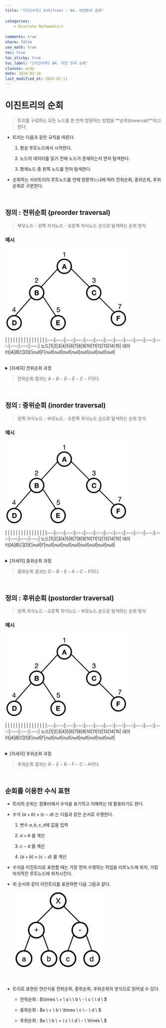 ```yaml
---
title: "[이산수학] 트리(Tree) : 04. 이진트리 순회"

categories:
    - Discrete Mathematics

comments: true
share: false
use_math: true
toc: true
toc_sticky: true
toc_label: "[이산수학] 04. 이진 트리 순회"
classes: wide
date: 2024-02-10
last_modified_at: 2024-02-11
---
```


# 이진트리의 순회

> 트리를 구성하는 모든 노드를 한 번씩 방문하는 방법을 **순회(traversal)**라고 한다.

- 트리는 다음과 같은 규칙을 따른다.

    1. 항상 루트노드에서 시작한다.

    2. 노드의 데이터를 읽기 전에 노드가 존재하는지 먼저 탐색한다.

    3. 형제노드 중 왼쪽 노드를 먼저 탐색한다.

- 순회하는 서브트리의 루트노드를 언제 방문하느냐에 따라 전위순회, 중위순회, 후위순회로 구분한다.

<br>

## 정의 : 전위순회 (preorder traversal)

> 부모노드 - 왼쪽 자식노드 - 오른쪽 자식노드 순으로 탐색하는 순회 방식

### 예시

<img src = "/assets/images/Math/dm/dm_example_23_01.png" width=400>

<br>

| | | | | | | | | | | | | | |
|:---|:---:|:---:|:---:|:---:|:---:|:---:|:---:|:---:|:---:|:---:|:---:|:---:|:---:|:---:|
노드|$1$|$2$|$3$|$4$|$5$|$6$|$7$|$8$|$9$|$10$|$11$|$12$|$13$|$14$|$15$|
데이터|$A$|$B$|$C$|$D$|$E$|$null$|$F$|$null$|$null$|$null$|$null$|$null$|$null$|$null$|$null$|

<br>

<details>
<summary>[자세히] 전위순회 과정</summary>
<div markdown="1">

1. 루트노드 $1$ 탐색 - 데이터 존재 확인 및 방문 - 노드 $1$애 데이터 $A$ 읽기
    - $A$
2. 노드 $1$의 왼쪽 자식노드 $2$탐색 - 데이터 존재 확인 및 방문 - 노드 $2$에 데이터 읽기
    - $A - B$
3. 노드 $2$의 왼쪽 자식노드 $4$탐색 - 데이터 존재 확인 및 방문 - 노드 $4$에 데이터 읽기
    - $A - B - D$
4. 노드 $4$의 왼쪽 자식노드 $8$ 탐색 - 데이터 없음을 확인
5. 노드 $4$의 오른쪽 자식노드 $9$ 탐색 - 데이터 없음을 확인
6. 노드 $4$의 부모노드 $2$로 백트래킹
7. 노드 $2$의 오른쪽 자식노드 $5$ 탐색 - 데이터 존재 확인 및 방문 - 노드 $5$에 데이터 $E$ 읽기
    - $A - B - D - E$
8. 노드 $5$의 왼쪽 자식노드 $10$ 탐색 - 데이터 없음을 확인
9. 노드 $5$의 오른쪽 자식노드 $11$ 탐색 - 데이터 없음을 확인
10. 노드 $5$의 부모노드 $2$로 백트래킹
11. 노드 $2$의 부모노드 $1$로 백트래킹
12. 노드 $1$의 오른쪽 자식노드 $3$ 탐색 - 데이터 존재 확인 및 방문 - 노드 $3$에 데이터 $C$ 읽기
    - $A - B - D - E - C$
13. 노드 $3$의 왼쪽 자식노드 $6$ 탐색 - 데이터 없음을 확인
14. 노드 $3$의 오른쪽 자식노드 $7$ 탐색 - 데이터 존재 확인 및 방문 - 노드 $7$에 데이터 $F$ 읽기
    - $A - B - D - E - C - F$
15. 노드 $7$의 왼쪽 자식노드 $14$ 탐색 - 데이터 없음을 확인
16. 노드 $7$의 오른쪽 자식노드 $15$ 탐색 - 데이터 없음을 확인
17. 노드 $7$의 부모노드 $3$으로 백트래킹
18. 노드 $3$의 부모노드 $1$으로 백트래킹
18. 순회종료

</div>
</details>

> 전위순회 결과는 $A - B - D - E - C - F$이다.

<br>

## 정의 : 중위순회 (inorder traversal)

> 왼쪽 자식노드 - 부모노드 - 오른쪽 자식노드 순으로 탐색하는 순회 방식

### 예시

<img src = "/assets/images/Math/dm/dm_example_23_01.png" width=400>

<br>

| | | | | | | | | | | | | | |
|:---|:---:|:---:|:---:|:---:|:---:|:---:|:---:|:---:|:---:|:---:|:---:|:---:|:---:|:---:|
노드|$1$|$2$|$3$|$4$|$5$|$6$|$7$|$8$|$9$|$10$|$11$|$12$|$13$|$14$|$15$|
데이터|$A$|$B$|$C$|$D$|$E$|$null$|$F$|$null$|$null$|$null$|$null$|$null$|$null$|$null$|$null$|

<br>

<details>
<summary>[자세히] 중위순회 과정</summary>
<div markdown="1">

1. 루트노드 $1$ 방문
2. 노드 $1$의 왼쪽 자식노드 $2$탐색 - 데이터 존재 확인 및 방문
3. 노드 $2$의 왼쪽 자식노드 $4$탐색 - 데이터 존재 확인 및 방문
4. 노드 $4$의 왼쪽 자식노드 $8$ 탐색 - 데이터 없음을 확인
5. 노드 $4$의 데이터 $D$ 읽기
    - $D$
6. 노드 $4$의 오른쪽 자식노드 $9$ 탐색 - 데이터 없음을 확인
7. 노드 $4$의 부모노드 $2$로 백트래킹 - 노드 $2$의 데이터 $B$ 읽기
    - $D - B$
8. 노드 $2$의 오른쪽 자식노드 $5$ 탐색 - 데이터 존재 확인 및 방문
9. 노드 $5$의 왼쪽 자식노드 $10$ 탐색 - 데이터 없음을 확인
10. 노드 $5$의 데이터 $E$ 읽기
    - $D - B - E$
11. 노드 $5$의 오른쪽 자식노드 $11$ 탐색 - 데이터 없음을 확인
12. 노드 $5$의 부모노드 $2$로 백트래킹
13. 노드 $2$의 부모노드 $1$로 백트래킹 - 노드 $1$의 데이터 $A$ 읽기
    - $D - B - E - A$
14. 노드 $1$의 오른쪽 자식노드 $3$ 탐색 - 데이터 존재 확인 및 방문
15. 노드 $3$의 왼쪽 자식노드 $6$ 탐색 - 데이터 없음을 확인
16. 노드 $3$의 데이터 $C$ 읽기
    - $D - B - E - A - C$
17. 노드 $3$의 오른쪽 자식노드 $7$ 탐색 - 데이터 존재 확인 및 방문
18. 노드 $7$의 왼쪽 자식노드 $14$ 탐색 - 데이터 없음을 확인
19. 노드 $7$의 데이터 $F$ 읽기
    - $D - B - E - A - C - F$
20. 노드 $7$의 오른쪽 자식노드 $15$ 탐색 - 데이터 없음을 확인
21. 노드 $7$의 부모노드 $3$으로 백트래킹
22. 노드 $3$의 부모노드 $1$으로 백트래킹
23. 순회종료

</div>
</details>

> 중위순회 결과는 $D - B - E - A - C - F$이다.

<br>

## 정의 : 후위순회 (postorder traversal)

> 왼쪽 자식노드 - 오른쪽 자식노드 - 부모노드 순으로 탐색하는 순회 방식

### 예시

<img src = "/assets/images/Math/dm/dm_example_23_01.png" width=400>

<br>

| | | | | | | | | | | | | | |
|:---|:---:|:---:|:---:|:---:|:---:|:---:|:---:|:---:|:---:|:---:|:---:|:---:|:---:|:---:|
노드|$1$|$2$|$3$|$4$|$5$|$6$|$7$|$8$|$9$|$10$|$11$|$12$|$13$|$14$|$15$|
데이터|$A$|$B$|$C$|$D$|$E$|$null$|$F$|$null$|$null$|$null$|$null$|$null$|$null$|$null$|$null$|

<br>

<details>
<summary>[자세히] 후위순회 과정</summary>
<div markdown="1">

1. 루트노드 $1$ 방문
2. 노드 $1$의 왼쪽 자식노드 $2$탐색 - 데이터 존재 확인 및 방문
3. 노드 $2$의 왼쪽 자식노드 $4$탐색 - 데이터 존재 확인 및 방문
4. 노드 $4$의 왼쪽 자식노드 $8$ 탐색 - 데이터 없음을 확인
5. 노드 $4$의 오른쪽 자식노드 $9$ 탐색 - 데이터 없음을 확인
6. 노드 $4$의 데이터 읽기
    - $D$
7. 노드 $4$의 부모노드 $2$로 백트래킹
8. 노드 $2$의 오른쪽 자식노드 $5$ 탐색 - 데이터 존재 확인 및 방문
9. 노드 $5$의 왼쪽 자식노드 $10$ 탐색 - 데이터 없음을 확인
10. 노드 $5$의 오른쪽 자식노드 $11$ 탐색 - 데이터 없음을 확인
11. 노드 $5$의 데이터 읽기
    - $D - E$
12. 노드 $5$의 부모노드 $2$로 백트래킹 - 노드 $2$의 데이터 $B$ 읽기
    - $D - E - B$
13. 노드 $2$의 부모노드 $1$로 백트래킹
14. 노드 $1$의 오른쪽 자식노드 $3$ 탐색 - 데이터 존재 확인 및 방문
15. 노드 $3$의 왼쪽 자식노드 $6$ 탐색 - 데이터 없음을 확인
16. 노드 $3$의 오른쪽 자식노드 $7$ 탐색 - 데이터 존재 확인 및 방문
17. 노드 $7$의 왼쪽 자식노드 $14$ 탐색 - 데이터 없음을 확인
18. 노드 $7$의 오른쪽 자식노드 $15$ 탐색 - 데이터 없음을 확인
19. 노드 $7$의 데이터 읽기
    - $D - E - B - F$
20. 노드 $7$의 부모노드 $3$으로 백트래킹 - 노드 $3$의 데이터 $C$ 읽기
    - $D - E - B - F - C$
21. 노드 $3$의 부모노드 $1$으로 백트래킹 - 노드 $1$의 데이터 $A$ 읽기
    - $D - E - B - F - C - A$
22. 순회종료

</div>
</details>

> 후위순회 결과는 $D - E - B - F - C - A$이다.

<br>

## 순회를 이용한 수식 표현

- 트리의 순회는 컴퓨터에서 수식을 표기하고 이해하는 데 활용되기도 한다.

- 수식 $(a + b) \times (c - d)$ 는 다음과 같은 순서로 수행한다.

    1. 변수 $a, b, c, d$에 값을 입력

    2. $a + b$ 를 계산

    3. $c - d$ 를 계산

    4. $(a + b) \times (c - d)$ 를 계산

- 수식을 이진트리로 표현할 때는 가장 먼저 수행하는 작업을 리프노드에 위치, 가장 마지막은 루트노드에 위치시킨다.

- 위 순서와 같이 이진트리를 표현하면 다음 그림과 같다.

    <img src = "/assets/images/Math/dm/dm_example_23_02.png" width=300>

<br>

- 트리로 표현된 연산식을 전위순회, 중위순회, 후위순회의 방식으로 읽어낼 수 있다.

    - 전위순회 : $\times \ + \ a \ \ b \ - \ c \ \ d \ $

    - 중위순회 : $a \  + \  b \  \times \  c \  - \  d \ $

    - 후위순회 : $a \ \   b \  + \  c \ \   d \  - \  \times \ $